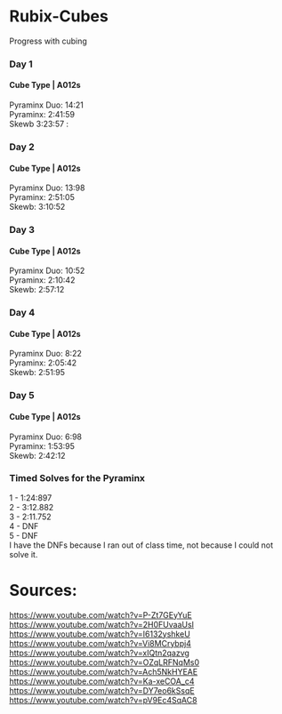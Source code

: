# Rubix-Cubes
Progress with cubing 

### Day 1 
#### Cube Type | A012s  
Pyraminx Duo: 14:21 <br>
Pyraminx: 2:41:59 <br>
Skewb 3:23:57 :


### Day 2 
#### Cube Type | A012s  
Pyraminx Duo: 13:98 <br>
Pyraminx: 2:51:05 <br>
Skewb: 3:10:52

### Day 3 
#### Cube Type | A012s 
Pyraminx Duo: 10:52 <br>
Pyraminx: 2:10:42 <br> 
Skewb: 2:57:12

### Day 4 
#### Cube Type | A012s 
Pyraminx Duo: 8:22 <br>
Pyraminx: 2:05:42  <br>
Skewb: 2:51:95

### Day 5 
#### Cube Type | A012s  
Pyraminx Duo: 6:98 <br>
Pyraminx: 1:53:95 <br>
Skewb: 2:42:12 

### Timed Solves for the Pyraminx 
1 - 1:24:897 <br>
2 - 3:12.882 <br>
3 - 2:11.752 <br>
4 - DNF <br>
5 - DNF <br> 
I have the DNFs because I ran out of class time, not because I could not solve it. 


# Sources: 
https://www.youtube.com/watch?v=P-Zt7GEyYuE <br>
https://www.youtube.com/watch?v=2H0FUvaaUsI <br> 
https://www.youtube.com/watch?v=I6132yshkeU <br> 
https://www.youtube.com/watch?v=Vi8MCrybpj4 <br> 
https://www.youtube.com/watch?v=xIQtn2qazvg <br> 
https://www.youtube.com/watch?v=OZqLRFNqMs0 <br> 
https://www.youtube.com/watch?v=Ach5NkHYEAE <br> 
https://www.youtube.com/watch?v=Ka-xeCOA_c4 <br> 
https://www.youtube.com/watch?v=DY7eo6kSsqE <br> 
https://www.youtube.com/watch?v=pV9Ec4SqAC8 <br>
